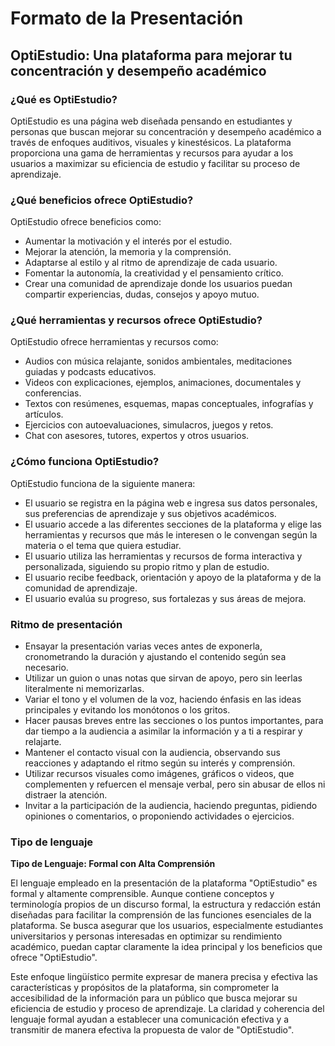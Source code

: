 # Formato de la Presentación
## OptiEstudio: Una plataforma para mejorar tu concentración y desempeño académico

### ¿Qué es OptiEstudio?

OptiEstudio es una página web diseñada pensando en estudiantes y personas que buscan mejorar su concentración y desempeño académico a través de enfoques auditivos, visuales y kinestésicos. La plataforma proporciona una gama de herramientas y recursos para ayudar a los usuarios a maximizar su eficiencia de estudio y facilitar su proceso de aprendizaje.

### ¿Qué beneficios ofrece OptiEstudio?

OptiEstudio ofrece beneficios como:

- Aumentar la motivación y el interés por el estudio.
- Mejorar la atención, la memoria y la comprensión.
- Adaptarse al estilo y al ritmo de aprendizaje de cada usuario.
- Fomentar la autonomía, la creatividad y el pensamiento crítico.
- Crear una comunidad de aprendizaje donde los usuarios puedan compartir experiencias, dudas, consejos y apoyo mutuo.

### ¿Qué herramientas y recursos ofrece OptiEstudio?

OptiEstudio ofrece herramientas y recursos como:

- Audios con música relajante, sonidos ambientales, meditaciones guiadas y podcasts educativos.
- Videos con explicaciones, ejemplos, animaciones, documentales y conferencias.
- Textos con resúmenes, esquemas, mapas conceptuales, infografías y artículos.
- Ejercicios con autoevaluaciones, simulacros, juegos y retos.
- Chat con asesores, tutores, expertos y otros usuarios.

### ¿Cómo funciona OptiEstudio?

OptiEstudio funciona de la siguiente manera:

- El usuario se registra en la página web e ingresa sus datos personales, sus preferencias de aprendizaje y sus objetivos académicos.
- El usuario accede a las diferentes secciones de la plataforma y elige las herramientas y recursos que más le interesen o le convengan según la materia o el tema que quiera estudiar.
- El usuario utiliza las herramientas y recursos de forma interactiva y personalizada, siguiendo su propio ritmo y plan de estudio.
- El usuario recibe feedback, orientación y apoyo de la plataforma y de la comunidad de aprendizaje.
- El usuario evalúa su progreso, sus fortalezas y sus áreas de mejora.

### Ritmo de presentación

- Ensayar la presentación varias veces antes de exponerla, cronometrando la duración y ajustando el contenido según sea necesario.
- Utilizar un guion o unas notas que sirvan de apoyo, pero sin leerlas literalmente ni memorizarlas.
- Variar el tono y el volumen de la voz, haciendo énfasis en las ideas principales y evitando los monótonos o los gritos.
- Hacer pausas breves entre las secciones o los puntos importantes, para dar tiempo a la audiencia a asimilar la información y a ti a respirar y relajarte.
- Mantener el contacto visual con la audiencia, observando sus reacciones y adaptando el ritmo según su interés y comprensión.
- Utilizar recursos visuales como imágenes, gráficos o videos, que complementen y refuercen el mensaje verbal, pero sin abusar de ellos ni distraer la atención.
- Invitar a la participación de la audiencia, haciendo preguntas, pidiendo opiniones o comentarios, o proponiendo actividades o ejercicios.

### Tipo de lenguaje

**Tipo de Lenguaje: Formal con Alta Comprensión**

El lenguaje empleado en la presentación de la plataforma "OptiEstudio" es formal y altamente comprensible. Aunque contiene conceptos y terminología propios de un discurso formal, la estructura y redacción están diseñadas para facilitar la comprensión de las funciones esenciales de la plataforma. Se busca asegurar que los usuarios, especialmente estudiantes universitarios y personas interesadas en optimizar su rendimiento académico, puedan captar claramente la idea principal y los beneficios que ofrece "OptiEstudio".

Este enfoque lingüístico permite expresar de manera precisa y efectiva las características y propósitos de la plataforma, sin comprometer la accesibilidad de la información para un público que busca mejorar su eficiencia de estudio y proceso de aprendizaje. La claridad y coherencia del lenguaje formal ayudan a establecer una comunicación efectiva y a transmitir de manera efectiva la propuesta de valor de "OptiEstudio".
